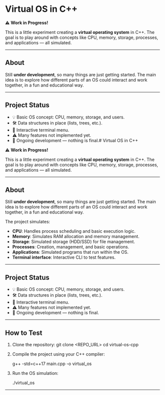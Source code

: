 # Virtual OS in C++

⚠️ **Work in Progress!**  

This is a little experiment creating a **virtual operating system** in C++. The goal is to play around with concepts like CPU, memory, storage, processes, and applications — all simulated.

---

## About

Still **under development**, so many things are just getting started. The main idea is to explore how different parts of an OS could interact and work together, in a fun and educational way.

---

## Project Status

- 💡 Basic OS concept: CPU, memory, storage, and users.
- 🛠 Data structures in place (lists, trees, etc.).
- 🔄 Interactive terminal menu.
- ⚠️ Many features not implemented yet.
- 🚧 Ongoing development — nothing is final.# Virtual OS in C++

⚠️ **Work in Progress!**  

This is a little experiment creating a **virtual operating system** in C++. The goal is to play around with concepts like CPU, memory, storage, processes, and applications — all simulated.

---

## About

Still **under development**, so many things are just getting started. The main idea is to explore how different parts of an OS could interact and work together, in a fun and educational way.  

The project simulates:

- **CPU**: Handles process scheduling and basic execution logic.
- **Memory**: Simulates RAM allocation and memory management.
- **Storage**: Simulated storage (HDD/SSD) for file management.
- **Processes**: Creation, management, and basic operations.
- **Applications**: Simulated programs that run within the OS.
- **Terminal interface**: Interactive CLI to test features.

---

## Project Status

- 💡 Basic OS concept: CPU, memory, storage, and users.
- 🛠 Data structures in place (lists, trees, etc.).
- 🔄 Interactive terminal menu.
- ⚠️ Many features not implemented yet.
- 🚧 Ongoing development — nothing is final.

---

## How to Test

1. Clone the repository:
   git clone <REPO_URL>
   cd virtual-os-cpp

2. Compile the project using your C++ compiler:

   g++ -std=c++17 main.cpp -o virtual_os

3. Run the OS simulation:

   ./virtual_os

---
